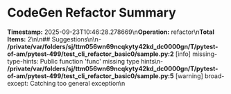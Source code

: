 # CodeGen Refactor Summary

**Timestamp:** 2025-09-23T10:46:28.278669\n**Operation:** refactor\n**Total Items:** 2\n\n## Suggestions\n\n- **/private/var/folders/sj/ttm056wn69ncqkyty42kd_dc0000gn/T/pytest-of-am/pytest-499/test_cli_refactor_basic0/sample.py:2** [info] missing-type-hints: Public function 'func' missing type hints\n- **/private/var/folders/sj/ttm056wn69ncqkyty42kd_dc0000gn/T/pytest-of-am/pytest-499/test_cli_refactor_basic0/sample.py:5** [warning] broad-except: Catching too general exception\n